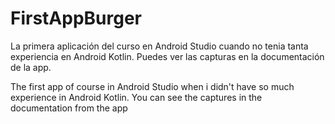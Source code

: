# FirstAppBurger
La primera aplicación del curso en Android Studio cuando no tenia tanta experiencia en Android Kotlin.
Puedes ver las capturas en la documentación de la app.

The first app of course in Android Studio when i didn't have so much experience in Android Kotlin.
You can see the captures in the documentation from the app 
